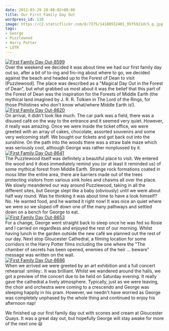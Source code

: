 ```yaml
---
date: 2012-03-29 20:08:02+00:00
title: Our First Family Day Out
wordpress_id: 120
image: https://c2.staticflickr.com/8/7375/14180552401_95f5921dc5_q.jpg
tags:
- George
- Puzzlewood
- Harry Potter
- LOTR
---
```


<div class="flickr image alignright"><span><a title="First Family Day Out-8599" href="http://farm3.static.flickr.com/2940/13997229517_3707e206c7_b.jpg" class="image"><img src="http://farm3.static.flickr.com/2940/13997229517_3707e206c7_q.jpg" alt="First Family Day Out-8599"></a><a title="View on Flickr" href="https://www.flickr.com/photos/richard-perry/13997229517/" class="flickrlink"> </a></span></div>
Over the weekend we decided it was about time we had our first family day out so, after a bit of
to-ing and fro-ing about where to go, we decided against the beach and headed up to the Forest of
Dean to visit [Puzzlewood]. The place was described as a "Magical Day Out in the Forest of Dean",
but what grabbed us most about it was the belief that this part of the Forest of Dean was the
inspiration for the Forests of Middle Earth (the mythical land imagined by J. R. R. Tolkien in The
Lord of the Rings, for those Philistines who don't know what/where Middle Earth is!).

<div class="flickr image alignleft"><span><a title="First Family Day Out-8620" href="http://farm6.static.flickr.com/5477/13997197150_163470cceb_b.jpg" class="image"><img src="http://farm6.static.flickr.com/5477/13997197150_163470cceb_q.jpg" alt="First Family Day Out-8620"></a><a title="View on Flickr" href="https://www.flickr.com/photos/richard-perry/13997197150/" class="flickrlink"> </a></span></div>
On arrival, it didn't look like much. The car park was a field, there was a disused café on the way
to the entrance and it seemed very quiet. However, it really was amazing. Once we were inside the
ticket office, we were greeted with an array of cakes, chocolate, assorted souvenirs and some very
welcoming staff. We bought our tickets and got back out into the sunshine. On the path into the
woods there was a straw bale maze which was seriously cool, although George was rather nonplussed
by it.

<div class="flickr image alignright"><span><a title="First Family Day Out-8641" href="http://farm8.static.flickr.com/7387/13997196810_64e4a05984_b.jpg" class="image"><img src="http://farm8.static.flickr.com/7387/13997196810_64e4a05984_q.jpg" alt="First Family Day Out-8641"></a><a title="View on Flickr" href="https://www.flickr.com/photos/richard-perry/13997196810/" class="flickrlink"> </a></span></div>
The Puzzlewood itself was definitely a beautiful place to visit. We entered the wood and it does
immediately remind you (or at least it reminded us) of some mythical forest from Middle Earth.
Strange rock formations coated in moss litter the entire area, there are barriers made out of the
trees protecting visitors from various sink holes and chasms all over the place. We slowly meandered
our way around Puzzlewood, taking in all the different sites, but George slept like a baby
(obviously) until we were about half way round. Was he thinking it was about time to have a look
himself? No. He wanted food, and he wanted it right now! It was nice an quiet where we were so we
sloped off down one of the many pathways and settled down on a bench for George to eat.

<div class="flickr image alignleft"><span><a title="First Family Day Out-8653" href="http://farm3.static.flickr.com/2911/14183828254_fa62fbbcc9_b.jpg" class="image"><img src="http://farm3.static.flickr.com/2911/14183828254_fa62fbbcc9_q.jpg" alt="First Family Day Out-8653"></a><a title="View on Flickr" href="https://www.flickr.com/photos/richard-perry/14183828254/" class="flickrlink"> </a></span></div>
For a change, George went straight back to sleep once he was fed so Rosie and I carried on
regardless and enjoyed the rest of our morning. Whilst having lunch in the garden outside the new
café we planned out the rest of our day. Next stop Gloucester Cathedral, a filming location for some
corridors in the Harry Potter films including the one where the "The chamber of secrets has been
opened, enemies of the heir ... beware" message was written on the wall.

<div class="flickr image alignright"><span><a title="First Family Day Out-8686" href="http://farm8.static.flickr.com/7411/14183825474_32098697a2_b.jpg" class="image"><img src="http://farm8.static.flickr.com/7411/14183825474_32098697a2_q.jpg" alt="First Family Day Out-8686"></a><a title="View on Flickr" href="https://www.flickr.com/photos/richard-perry/14183825474/" class="flickrlink"> </a></span></div>
When we arrived we were greeted by an art exhibition and a full concert rehearsal :smiley:. It was
brilliant. Whilst we wandered around the halls, we got a preview of the concert due to be held on
Saturday evening. It really gave the cathedral a lively atmosphere. Typically, just as we were
leaving, the choir and orchestra were coming to a crescendo and George was sleeping happily in his
pram. However, we needn't have worried as George was completely unphased by the whole thing and
continued to enjoy his afternoon nap!

We finished up our first family day out with scones and cream at Gloucester Quays. It was a great
day out, but hopefully George will stay awake for more of the next one :smiley:

[Puzzlewood]: //www.puzzlewood.net/ "Puzzlewood"